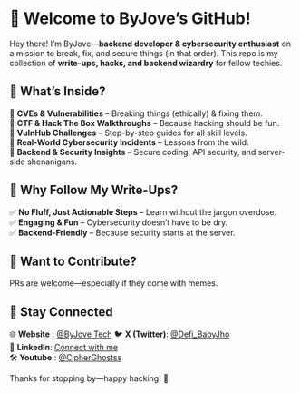 # 👋 Welcome to ByJove’s GitHub!  

Hey there! I’m ByJove—**backend developer & cybersecurity enthusiast** on a mission to break, fix, and secure things (in that order). This repo is my collection of **write-ups, hacks, and backend wizardry** for fellow techies.  

## 🚀 What’s Inside?  
🔹 **CVEs & Vulnerabilities** – Breaking things (ethically) & fixing them.  
🔹 **CTF & Hack The Box Walkthroughs** – Because hacking should be fun.  
🔹 **VulnHub Challenges** – Step-by-step guides for all skill levels.  
🔹 **Real-World Cybersecurity Incidents** – Lessons from the wild.  
🔹 **Backend & Security Insights** – Secure coding, API security, and server-side shenanigans.  

## 🎯 Why Follow My Write-Ups?  
✅ **No Fluff, Just Actionable Steps** – Learn without the jargon overdose.  
✅ **Engaging & Fun** – Cybersecurity doesn’t have to be dry.  
✅ **Backend-Friendly** – Because security starts at the server.  

## 🤝 Want to Contribute?  
PRs are welcome—especially if they come with memes.  

## 🔗 Stay Connected  
🌐 **Website** : [@ByJove Tech](https://byjovetech.netlify.app/)
🐦 **X (Twitter)**: [@Defi_BabyJho](https://x.com/Defi_BabyJho)  
💼 **LinkedIn**: [Connect with me](https://www.linkedin.com/in/odionyejovita/)  
🛠️ **Youtube** : [@CipherGhostss](https://www.youtube.com/@CipherGhostss)

Thanks for stopping by—happy hacking! 🚀  
